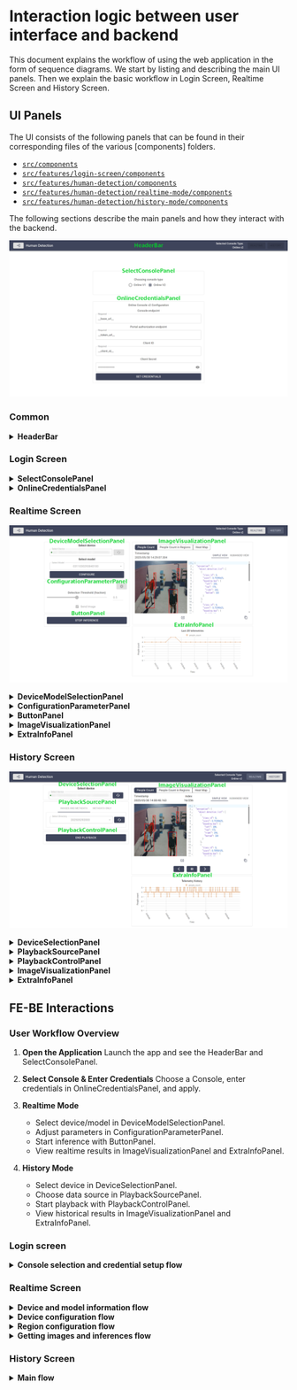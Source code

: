 # Interaction logic between user interface and backend

This document explains the workflow of using the web application in the form of sequence diagrams. We start by listing and describing the main UI panels. Then we explain the basic workflow in Login Screen, Realtime Screen and History Screen.

## UI Panels
The UI consists of the following panels that can be found in their corresponding files of the various [components] folders.
- [`src/components`](../frontend/app/src/components/)
- [`src/features/login-screen/components`](../frontend/app/src/features/login-screen/components)
- [`src/features/human-detection/components`](../frontend/app/src/features/human-detection/components)
- [`src/features/human-detection/realtime-mode/components`](../frontend/app/src/features/human-detection/realtime-mode/components)
- [`src/features/human-detection/history-mode/components`](../frontend/app/src/features/human-detection/history-mode/components)

The following sections describe the main panels and how they interact with the backend.

![Login Screen](./media/components_login_screen.png)

### Common
<details>
<summary><b>HeaderBar</b></summary>

[`HeaderBar`](../frontend/app/src/components/HeaderBar.tsx) displays the name of the app, the selected console type, and contains buttons to switch between Realtime Screen and History Screen. It also provides a button to return to Console selection.
</details>

### Login Screen
<details>
<summary><b>SelectConsolePanel</b></summary>

[`SelectConsolePanel`](../frontend/app/src/features/login-screen/components/SelectConsolePanel.tsx) allows the user to select which Console to use, from among the listed ones.

Endpoints used by `SelectConsolePanel` and its children:
- [*Router* `/connection`](../backend/app/routers/connection.py)
  - `GET /connection`
  - `PUT /connection`
- [*Router* `/client`](../backend/app/routers/client.py)
  - `GET /client`

FE-BE interaction for this panel is implemented in:
- [*ConsoleConfiguration.tsx*](../frontend/app/src/features/login-screen/utils/ConsoleConfiguration.tsx)
</details>

<details>
<summary><b>OnlineCredentialsPanel</b></summary>

[`OnlineCredentialsPanel`](../frontend/app/src/features/login-screen/components/OnlineCredentialsPanel.tsx) allows the user to specify the configuration options required to access any type of Online Console. These options include which endpoints to use, as well as the Client credentials.

Endpoints used by `OnlineCredentialsPanel` and its children:
- [*Router* `/connection`](../backend/app/routers/connection.py)
  - `GET /connection`
  - `PUT /connection`
- [*Router* `/devices`](../backend/app/routers/device.py)
  - `GET /devices`

FE-BE interaction for this panel is implemented in:
- [*DeviceInfoFromConsole.tsx*](../frontend/app/src/utils/DeviceInfoFromConsole.tsx)
</details>

### Realtime Screen

![Realtime Screen](./media/components_realtime_screen.png)

<details>
<summary><b>DeviceModelSelectionPanel</b></summary>


[`DeviceModelSelectionPanel`](../frontend/app/src/features/human-detection/realtime-mode/components/DeviceModelSelectionPanel.tsx) allows the user to select Device and Model from those available in the selected Console. Initially, only the Device selection is enabled, and once the user has selected a Device, the Model selection is enabled as well, listing all the models in the device.

Endpoints used by `DeviceModelSelectionPanel` and its children:
- [*Router* `/devices`](../backend/app/routers/device.py)
  - `GET /devices/{device_id}`

FE-BE interaction for this panel is implemented in:
- [*DeviceInfoFromConsole.tsx*](../frontend/app/src/utils/DeviceInfoFromConsole.tsx)
</details>

<details>
<summary><b>ConfigurationParameterPanel</b></summary>

[`ConfigurationParameterPanel`](../frontend/app/src/features/human-detection/realtime-mode/components/ConfigurationParameterPanel.tsx) contains child components for displaying and adjusting the configuration parameters of the app.

Child components of `ConfigurationParameterPanel`:
  - [`DefaultSettingsPanel`](../frontend/app/src/features/human-detection/realtime-mode/components/DefaultSettingsPanel.tsx)
  - [`ExtraSettingsPanel`](../frontend/app/src/features/human-detection/realtime-mode/components/ExtraSettingsPanel.tsx)

**DefaultSettingsPanel**

This panel allows the user to visualize and edit the device configuration values using sliders and checkboxes. The list of editable values is hardcoded in the Sample Application, and it's independent of the Console selection.

This panel does not communicate with the Backend. The updates in the configuration are stored locally, and communicated to the Backend with starting inference using the [*ButtonPanel*](#buttonpanel).

**ExtraSettingsPanel**

This panel allows the user to visualize and edit the device configuration values in a JSON manner. The exact format of the configuration will depend on various factors, such as the type of Console used or the device selected.

This panel does not communicate with the Backend. The updates in the configuration are stored locally, and communicated to the Backend with starting inference using the [*ButtonPanel*](#buttonpanel).
</details>

<details>
<summary><b>ButtonPanel</b></summary>

[`ButtonPanel`](../frontend/app/src/features/human-detection/realtime-mode/components/ButtonPanel.tsx) serves to collect together buttons of *Start inference* and *Stop inference*.

Endpoints used by `ButtonPanel` and its children:
- [*Router* `/configuration`](../backend/app/routers/configuration.py):
  - `PATCH /configurations/{file_name}`
- [*Router* `/processing`](../backend/app/routers/processing.py):
  - `POST /processing/start_processing/{device_id}`
  - `POST /processing/stop_processing/{device_id}`

FE-BE interaction for this panel is implemented in:
- [*EdgeAppConfigurationFromConsole.tsx*](../frontend/app/src/utils/EdgeAppConfigurationFromConsole.tsx)
- [*ProcessingService.tsx*](../frontend/app/src/utils/ProcessingService.tsx)
</details>

<details>
<summary><b>ImageVisualizationPanel</b></summary>

[`ImageVisualizationPanel`](../frontend/app/src/features/human-detection/realtime-mode/components/ImageVisualizationPanel.tsx) visualizes the latest captured images and displays inference results according to the selected solution type.

Child components of `ImageVisualizationPanel`:
- [`SolutionTab`](../frontend/app/src/features/human-detection/components/SolutionTab.tsx)
- [`BBoxHumanoidTab`](../frontend/app/src/features/human-detection/components/BBoxHumanoidTab.tsx)
- [`Canvas`](../frontend/app/src/features/human-detection/components/Canvas.tsx)
- [`InferenceDataDisplay`](../frontend/app/src/features/human-detection/components/InferenceDataDisplay.tsx)

Endpoints used by `ImageVisualizationPanel` and its children:
- [*Router* `/processing`](../backend/app/routers/processing.py)
  - Connection to a `/processing/ws`

FE-BE interaction for this panel is implemented in:
- [*ImageStream.tsx*](../frontend/app/src/utils/ImageStream.tsx)
</details>

<details>
<summary><b>ExtraInfoPanel</b></summary>

[`ExtraInfoPanel`](../frontend/app/src/features/human-detection/realtime-mode/components/ExtraInfoPanel.tsx) visualizes inference data as timeseries graphs for realtime screen.

Child components of `ExtraInfoPanel`:
- [`PeopleCountPlot`](../frontend/app/src/features/human-detection/realtime-mode/components/PeopleCountPlot.tsx)
- [`PeopleCountInRegionsPlot`](../frontend/app/src/features/human-detection/realtime-mode/components/PeopleCountInRegionsPlot.tsx)
</details>

</details>

### History Screen

![History Screen](./media/components_history_screen.png)

<details>
<summary><b>DeviceSelectionPanel</b></summary>

[`DeviceSelectionPanel`](../frontend/app/src/features/human-detection/history-mode/components/DeviceSelectionPanel.tsx) allows the user to select a Device. Once the user has selected a device, subsequent panels become available.

Endpoints used by `DeviceSelectionPanel` and its children:
- [*Router* `/devices`](../backend/app/routers/device.py)
  - `GET /devices/{device_id}`

FE-BE interaction for this panel is implemented in:
- [*DeviceInfoFromConsole.tsx*](../frontend/app/src/utils/DeviceInfoFromConsole.tsx)
</details>

<details>
<summary><b>PlaybackSourcePanel</b></summary>

[`PlaybackSourcePanel`](../frontend/app/src/features/human-detection/history-mode/components/PlaybackSourcePanel.tsx) allows users to select between image-based or time-based methods for retrieving historical inference data.

Child components of `PlaybackSourcePanel`:
  - [`DirectorySelectionPanel`](../frontend/app/src/features/human-detection/history-mode/components/DirectorySelectionPanel.tsx)
  - [`DateTimeRangePanel`](../frontend/app/src/features/human-detection/history-mode/components/DateTimeRangePanel.tsx)

**DirectorySelectionPanel**

This panel allows the user to select an image directory based on the selected device. These selections of image data sources are stored locally and communicated to the Backend when fetching images and inferences associated with images using the PlaybackControlPanel.

Endpoints used by `DeviceSelectionPanel` and its children:
- [*Router* `/insight`](../backend/app/routers/insight.py)
  - `GET /insight/directories/{device_id}`

FE-BE interaction for this panel is implemented in:
- [*ImagesAndInferencesFromConsole.tsx*](../frontend/app/src/utils/ImagesAndInferencesFromConsole.tsx)


**DateTimeRangePanel**

This panel allows the user to select datetime range for configuring the metadata retrieval scope based on the selected device. These selections are stored locally and communicated to the Backend when fetching metadata using the PlaybackControlPanel.
</details>

<details>
<summary><b>PlaybackControlPanel</b></summary>

[`PlaybackControlPanel`](../frontend/app/src/features/human-detection/history-mode/components/PlaybackControlPanel.tsx) serves to collect together buttons of Start playback and Stop playback.

Endpoints used by `PlaybackControlPanel` and its children:
- [*Router* `/insight`](../backend/app/routers/insight.py)
  - `GET /insight/images_and_inferences/{device_id}/{sub_directory_name}`
  - `GET /insight/inferences/{device_id}`

FE-BE interaction for this panel is implemented in:
- [*ImagesAndInferencesFromConsole.tsx*](../frontend/app/src/utils/ImagesAndInferencesFromConsole.tsx)
</details>

<details>
<summary><b>ImageVisualizationPanel</b></summary>

[`ImageVisualizationPanel`](../frontend/app/src/features/human-detection/history-mode/components/ImageVisualizationPanel.tsx) visualizes captured images and displays inference results according to the selected solution type. Unlike the Realtime Screen, this panel shows images one by one from a batch retrieved by the PlaybackControlPanel.

Child components of `ImageVisualizationPanel`:
- [`SolutionTab`](../frontend/app/src/features/human-detection/components/SolutionTab.tsx)
- [`BBoxHumanoidTab`](../frontend/app/src/features/human-detection/components/BBoxHumanoidTab.tsx)
- [`Canvas`](../frontend/app/src/features/human-detection/components/Canvas.tsx)
- [`InferenceDataDisplay`](../frontend/app/src/features/human-detection/components/InferenceDataDisplay.tsx)
</details>

<details>
<summary><b>ExtraInfoPanel</b></summary>

[`ExtraInfoPanel`](../frontend/app/src/features/human-detection/history-mode/components/ExtraInfoPanel.tsx) visualizes inference data as timeseries graphs for history screen.

Child components of `ExtraInfoPanel`:
- [`PeopleCountPlot`](../frontend/app/src/features/human-detection/history-mode/components/PeopleCountPlot.tsx)
- [`PeopleCountInRegionsPlot`](../frontend/app/src/features/human-detection/history-mode/components/PeopleCountInRegionsPlot.tsx)
</details>

## FE-BE Interactions

### User Workflow Overview

1. **Open the Application**
   Launch the app and see the HeaderBar and SelectConsolePanel.

2. **Select Console & Enter Credentials**
   Choose a Console, enter credentials in OnlineCredentialsPanel, and apply.

3. **Realtime Mode**
   - Select device/model in DeviceModelSelectionPanel.
   - Adjust parameters in ConfigurationParameterPanel.
   - Start inference with ButtonPanel.
   - View realtime results in ImageVisualizationPanel and ExtraInfoPanel.

4. **History Mode**
   - Select device in DeviceSelectionPanel.
   - Choose data source in PlaybackSourcePanel.
   - Start playback with PlaybackControlPanel.
   - View historical results in ImageVisualizationPanel and ExtraInfoPanel.


### Login screen

<details>
<summary><b>Console selection and credential setup flow</b></summary>

This is the screen to configure the settings to connect to the selected Console project.

```mermaid
---
title:  Sequence diagram for console version selection, credential input and validation
---
sequenceDiagram
    actor U as User
    box Application
    participant F as FrontEnd
    participant B as BackEnd
    end
  U -)  +F: Goes to the app web page.
  F --) -U: Returns the Console Version Selection Screen
  U -)  +F: Selects the desired Console Version.
    F -) +B: Sets the console version using `PUT /client`.
    B --) -F: Returns ok.
    F -) +B: Requests current credentials stored in the backend using `GET /connection`.
    B --) -F: Returns current credentials or default values if none stored
    F ->> F: If error or default values are detected, check for values in local storage
  F --) -U: Returns the Credentials Screen

  opt
    Note over U, F: Providing credentials
    U -)  +F: Types in a value of Console endpoint.
    F --) -U: Renders the Credentials Screen with the Console endpoint value.
    U -)  +F: Types in a value of Portal authorization endpoint.
    F --) -U: Renders the Credentials Screen with the Portal authorization endpoint value.
    U -)  +F: Types in a value of ClientID.
    F --) -U: Renders the Credentials Screen with the ClientID value.
    U -)  +F: Types in a value of ClientSecret.
    F --) -U: Renders the Credentials Screen with the ClientSecret value (hidden).
  end

  Note over U, B: Validating credentials
  U -) +F: Presses the button "Set credentials"

  F -)  +B: Passes the credentials to the BE using `PUT /connection`.
  B --) -F: Returns ok.

  alt correct connection credentials for AITRIOS Console
  F -)  +B: Requests device list from the BE using `GET /devices`.
      B --) -F: Returns device list.
      F ->> F: Updates credentials stored in local storage
    F --) U: Renders the Main application screen.

  else errorneous connection credentials for AITRIOS Console
  F -)  +B: Requests device list from the BE using `GET /devices`.
      B --) -F: Returns error.
    F --) U: Renders the Credentials screen marking the provided credentials as erroneous.
  end
  deactivate F
```
</details>


### Realtime Screen

<details>
<summary><b>Device and model information flow</b></summary>

This sections describes the flow of information to select the console, device, model and edge application to use. These interactions are contained in the [`DeviceModelSelectionPanel`](../frontend/app/src/features/human-detection/realtime-mode/components/DeviceModelSelectionPanel.tsx) and its components. Once the user selects a console and sets the credentials, this panel allows them to select a device and a model previously deployed on this device. Once the selection is accepted, the application fetches an image and the device configuration, and displays them in the `ImageVisualizationPanel` and `ConfigurationParameterPanel` respectively.

Child components of `DeviceModelSelectionPanel`:
- [*ApplySelection.tsx*](../frontend/app/src/features/human-detection/realtime-mode/components/ApplySelection.tsx)
- [*DeviceSelector.tsx*](../frontend/app/src/features/human-detection/realtime-mode/components/DeviceSelector.tsx)
- [*ModelSelector.tsx*](../frontend/app/src/features/human-detection/realtime-mode/components/ModelSelector.tsx)

Endpoints used by `DeviceModelSelectionPanel` and its children:
- [*Router* `/device`](../backend/app/routers/device.py)
  - `GET /devices/`
  - `GET /devices/{device_id}`
- [*Router* `/configuration`](../backend/app/routers/configuration.py)
  - `GET /configurations/{device_id}`
- [*Router* `/processing`](../backend/app/routers/processing.py)
  - `GET /processing/image/{device_id}`

FE-BE interaction is implemented in:
- [*DeviceInfoFromConsole.tsx*](../frontend/app/src/utils/DeviceInfoFromConsole.tsx)
- [*EdgeAppConfigurationFromConsole.tsx*](../frontend/app/src/utils/EdgeAppConfigurationFromConsole.tsx)
- [*GetImageFromConsole.tsx*](../frontend/app/src/utils/GetImageFromConsole.tsx)


```mermaid
---
title: Device and model information flow
---
sequenceDiagram
    actor U as User
    box Application
    participant F as FrontEnd
    participant B as BackEnd
    end
    U ->>+ F: Clicks "Set Credentials"
    F -) +B: «DeviceModelSelectionPanel» calls «GET /devices»
    B --) -F: Return a list of available devices
  F --) -U: Renders the list of all available devices <br> Renders a disabled dropdown for model selection

  U -)  +F: Select a device
    F -) +B: «DeviceSelector» calls «GET /devices/{device_id}»
  F --) -U: Enables choosing a model with  the «ModelSelector» component
  B --) -F: Returns a list of models available on the device
  activate F
  F --) U: Rerenders a «ModelSelector» component with updated list of models on device
  deactivate F

  U -)  +F: Select a model from a drop-down menu of a «ModelSelector» component
  F --) -U: Enables «Apply» button

  U -)  +F: Clicks  «Apply»  button
    F -) +B: ApplySelection component requests calls «GET /processing/image/{device_id}» <br> for a representative image
    F -) +B: ApplySelection component calls «GET /configurations/{device_id}»
  activate F
    B --) -F: Returns device configuration
    F --) -U: Renders a «ConfigurationParameterPanel» with parameter values<br>from the obtained configuration info or default values if no configuration is present
  deactivate F
  activate F
    B --) -F: Returns a representative image
    F --) U: reference images with inference results <br> drawn according to the rendering method for each data type.
  deactivate F

```
</details>

<details>
<summary><b>Device configuration flow</b></summary>



This sections describes the flow to interact with the Device/Application configurations. These interactions are contained in the [`ConfigurationParameterPanel`](../frontend/app/src/features/human-detection/realtime-mode/components/ConfigurationParameterPanel.tsx). This panel displays the configuration parameters of an Edge Application that a user can change from UI, which includes sliders and checkboxes for some of the parameters. All the changes performed on this panel are stored in the Frontend and are only passed to the Backend upon pressing the button "Start Inference" in the `ButtonPanel`.

This panel is first rendered with the default values and is blocked for change while the application is receiving and parsing the device configuration information. Upon its completion, the components are rendered again with the values obtained, and only then the frontend enables modifying its values.

Child components of `ConfigurationParameterPanel`:
- [*CustomCheckBox.tsx*](../frontend/app/src/components/CustomCheckBox.tsx)
- [*CustomSlider.tsx*](../frontend/app/src/components/CustomSlider.tsx)


```mermaid
---
title: Device configuration flow
---
sequenceDiagram
    actor U as User
    box Application
    participant F as FrontEnd
    participant B as BackEnd
    end

  U -)  +F: Clicks  «Apply»  button
    F -) +B: «ApplySelection» component requests the device configuration information <br> using a «GET /configurations/{device_id}» endpoint
  F --) -U: Renders a «ConfigurationParameterPanel» with default parameter values
    B --) -F: Returns configuration information
  activate F
  F --) U: Renders a «ConfigurationParameterPanel» with parameter values<br>from the obtained configuration information
  deactivate F

  U -) +F: Updates sliders, value fields or a checkbox
    F --) F: Updates internal representation of selected configuration parameters
  F --) -U: Renders correct representation of the value in all the relevant components

  U -) +F: Selects the icon of a gear in the parameters configuration section
  F --) -U: Renders the «ExtraSettingsPanel» with the device configuration displayed in JSON format <br> Enables «Apply» button

  U -)  +F: Adjusts configuration in JSON files and clicks on «Apply»
    F --) F: Updates internal representation of selected configuration parameters
  F --) -U: Renders «ConfigurationParameterPanel» again <br> Shows updated values in all the relevant components

  U -) +F: Clicks the «Start Inference» button in the «ButtonPanel»
    opt Configuration parameters differ from the previous ones
      F -) +B: «handleStartInference» in «ButtonPanel» checks configuration <br> and calls «PATCH /configurations/{device_id}/{configuration_id}»
      B --) -F: Response
    end

    F -) +B: «handleStartInference» in «ButtonPanel» calls «POST /processing/start_processing/{device_id}»
    B --) -F: Response
    F --) F: Enables receiving images and inference results through a web socket <br>Draws inference results in «ImageVisualizationPanel»
  F --) -U: Replaces «Start Inference» button with «Stop Inference» button
```
</details>


<details>
<summary><b>Region configuration flow</b></summary>

This section describes the flow for interacting with Region settings when using the "People Count in Regions" feature. These interactions are contained in the [`RegionSelectionPanel`](../frontend/app/src/features/human-detection/components/RegionSelectionPanel.tsx). The sequence diagram below illustrates the process:

- initial loading of settings files
- configuration of regions through the GUI
- saving changes to settings files
- processing inference data based on configuration files in the backend

Endpoints used by `RegionSelectionPanel` and their children:
- [*Router* `/app-config`](../backend/app/routers/app_config.py)
  - `GET /app-config/`
  - `PATCH /app-config/`

```mermaid
---
title: Region configuration flow
---
sequenceDiagram
    actor U as User
    box Application
    participant F as Frontend
    participant B as Backend
    end

    U -) +F: Login
    F -) +B: Automatically fetch configuration file (GET /app-config/)
    B --) -F: Return initial configuration values
    F --) -U: Display initial regions

    U -) +F: Configure regions using «RegionSelectionPanel»
    F --) F: Update context values for selected regions
    U -) F: Press "ACCEPT REGION" button
    F -) +B: Send region data (PATCH /app-config/regions)
    B --) B: Update region information in configuration file
    B --) -F: Update successful response

    U -) +F: "Start Inference"
    F -) +B: Start inference /start_processing/
    B --) B: Load latest configuration values
    activate B
    B --) B: Retrieve data from Console
    B --) B: People count in selected regions
    deactivate B
    B --) -F: Send processed data
    F --) -U: Visualize people count in regions
```
</details>


<details>
<summary><b>Getting images and inferences flow</b></summary>

```mermaid
---
title: Getting images and inferences flow
---
sequenceDiagram
    actor U as User
    box Application
    participant F as FrontEnd
    participant B as BackEnd
    end
    U ->>+ F: Click «Start Inference»
    F ->>+ B: «ButtonPanel» calls «POST /processing/start_processing/{device_id}»
    B -->>- F: Response
    F -->>- U: Show inference running state

    loop Inference running
        B -->> F: Send images & inference results (WebSocket /processing/ws)
        F -->> U: Render images and inference results in «ImageVisualizationPanel»
    end

    U ->>+ F: Click «Stop Inference»
    F ->>+ B: Stop inference calls «POST /processing/stop_processing/{device_id}»
    B -->>- F: Response
    F -->>- U: Show stopped state, display last result
```

</details>


### History Screen

<details>
<summary><b>Main flow</b></summary>

This section describes the flow of information for fetching historical inference data by selecting image folders (IMAGES AND METADATA) or by selecting datetime ranges (METADATA ONLY). These interactions are contained in the [`PlaybackSourcePanel`](../frontend/app/src/features/human-detection/history-mode/components/PlaybackSourcePanel.tsx) and its components. Once the selection is accepted, the application fetches an images and inference results, and displays them in the [`ImageVisualizationPanel`](../frontend/app/src/features/human-detection/history-mode/components/ImageVisualizationPanel.tsx).

Child components of `PlaybackSourcePanel`:
- [`DirectorySelectionPanel`](../frontend/app/src/features/human-detection/history-mode/components/DirectorySelectionPanel.tsx)
  - [`DirectorySelector`](../frontend/app/src/features/human-detection/history-mode/components/DirectorySelector.tsx)
- [`DateTimeRangePanel`](../frontend/app/src/features/human-detection/history-mode/components/DateTimeRangePanel.tsx)

Endpoints used by `DeviceSelectionPanel`, `PlaybackSourcePanel`, `PlaybackControlPanel` and their children:
- [*Router* `/device`](../backend/app/routers/device.py)
  - `GET /devices/`
- [*Router* `/insight`](../backend/app/routers/insight.py)
  - `GET /insight/directories/{device_id}`

- [*Router* `/insight`](../backend/app/routers/insight.py)
  - `GET /insight/images_and_inferences/{device_id}/{sub_directory_name}`
  - `GET /insight/inferences/{device_id}`

FE-BE interaction is implemented in:
- [*DeviceInfoFromConsole.tsx*](../frontend/app/src/utils/DeviceInfoFromConsole.tsx)
- [*ImagesAndInferencesFromConsole.tsx*](../frontend/app/src/utils/ImagesAndInferencesFromConsole.tsx)

```mermaid
---
title: Main flow in History Screen
---
sequenceDiagram
    actor U as User
    box Application
    participant F as FrontEnd
    participant B as BackEnd
    end

    U ->>+ F: Select «HISTORY» on «HeaderBar»
    F ->>+ B: «DeviceSelectionPanel» requests devices (GET /devices)
    B -->>- F: Return list of devices
    F -->>- U: Render device list

    U ->>+ F: Select a device
    F ->>+ B: «DeviceSelector» requests directories (GET /insight/directories/{device_id})
    B -->>- F: Return list of directories
    F -->>- U: Render directory list, enable source type selection

    U ->>+ F: Select source type («IMAGES AND METADATA» or «METADATA ONLY»)
    alt IMAGES AND METADATA
        F -->> U: Render «DirectorySelectionPanel»
        U ->>+ F: Select a directory in «DirectorySelector»
    else METADATA ONLY
        F -->> U: Render «DateTimeRangePanel»
        U ->>+ F: Select datetime range
    end
    F -->> F: Update context values

    U ->>+ F: Click "Start Playback" in «PlaybackControlPanel»
    alt IMAGES AND METADATA
        F ->>+ B: Fetch images & inferences <br> (GET /insight/images_and_inferences/{device_id}/{sub_directory_name})
        B -->>- F: Return images & inferences batch
        F -->>- U: Render images and inference results in «ImageVisualizationPanel»
    else METADATA ONLY
        F ->>+ B: Fetch inferences <br> (GET /insight/inferences/{device_id}?from_datetime=...&to_datetime=...)
        B -->>- F: Return inferences batch
        F -->>- U: Render inference results in «ImageVisualizationPanel»
    end

    U ->>+ F: Navigate/playback inference and images
    F -->>- U: Update displayed snapshot result
```

</details>